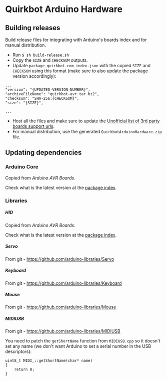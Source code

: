 # Quirkbot Arduino Hardware
## Building releases
Build release files for integrating with Arduino's boards index and for manual distribution.

- Run ```$ sh build-release.sh```
- Copy the ```SIZE``` and ```CHECKSUM``` outputs.
- Update ```package_quirkbot.com_index.json``` with the copied ```SIZE``` and ```CHECKSUM``` using this format (make sure to also update the package version accordingly):

```
...
"version": "{UPDATED-VERSION-NUMBER}",
"archiveFileName": "quirkbot-avr.tar.bz2",
"checksum": "SHA-256:{CHECKSUM}",
"size": "{SIZE}",

...
```
- Host all the files and make sure to update the [Unofficial list of 3rd party boards support urls](https://github.com/arduino/Arduino/wiki/Unofficial-list-of-3rd-party-boards-support-urls).
- For manual distribution, use the generated `QuirkbotArduinoHardware.zip` file.

## Updating dependencies
### Arduino Core
Copied from *Arduino AVR Boards*.

Check what is the latest version at the [package index](http://downloads.arduino.cc/packages/package_index.json).

### Libraries
##### HID
Copied from *Arduino AVR Boards*.

Check what is the latest version at the [package index](http://downloads.arduino.cc/packages/package_index.json).
##### Servo
From git - https://github.com/arduino-libraries/Servo
##### Keyboard
From git - https://github.com/arduino-libraries/Keyboard
##### Mouse
From git - https://github.com/arduino-libraries/Mouse
##### MIDIUSB
From git - https://github.com/arduino-libraries/MIDIUSB

You need to patch the `getShortName` function from `MIDIUSB.cpp` so it doesn't set any name (we don't want Arduino to set a serial number in the USB descriptors):
```
uint8_t MIDI_::getShortName(char* name)
{
    return 0;
}
```